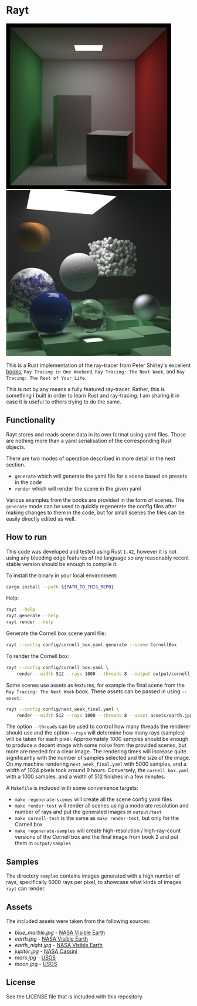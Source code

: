 # Rayt

<p float="left">
  <img src="/samples/cornell_box.png" width="450" />
  <img src="/samples/next_week_final.png" width="450" />
</p>

This is a Rust implementation of the ray-tracer from Peter Shirley's excellent [books][books],
`Ray Tracing in One Weekend`, `Ray Tracing: The Next Week`, and `Ray Tracing: The Rest of Your Life`.

This is not by any means a fully featured ray-tracer. Rather, this is something I built in order to learn Rust
and ray-tracing. I am sharing it in case it is useful to others trying to do the same.

## Functionality
Rayt stores and reads scene data in its own format using yaml files. Those are nothing more than a yaml
serialisation of the corresponding Rust objects.

There are two modes of operation described in more detail in the next section.
- `generate` which will generate the yaml file for a scene based on presets in the code
- `render` which will render the scene in the given yaml

Various examples from the books are provided in the form of scenes. The `generate` mode can be used to
quickly regenerate the config files after making changes to them in the code, but for small scenes the files 
can be easily directly edited as well.

## How to run
This code was developed and tested using Rust `1.42`, however it is not using any bleeding edge features of
the language so any reasonably recent stable version should be enough to compile it.

To install the binary in your local environment:
```bash
cargo install --path ${PATH_TO_THIS_REPO} 
```

Help:
```bash
rayt --help
rayt generate --help
rayt render --help
```

Generate the Cornell box scene yaml file:
```bash
rayt --config config/cornell_box.yaml generate --scene CornellBox
```

To render the Cornell box:
```bash
rayt --config config/cornell_box.yaml \
    render --width 512 --rays 1000 --threads 8 --output output/cornell_box.png
```

Some scenes use assets as textures, for example the final scene from the `Ray Tracing: The Next Week` book.
These assets can be passed in using `--asset`:
```bash
rayt --config config/next_week_final.yaml \
    render --width 512 --rays 1000 --threads 8 --asset assets/earth.jpg --output output/next_week_final.png
```

The option `--threads` can be used to control how many threads the renderer should use and the option `--rays`
will determine how many rays (samples) will be taken for each pixel. Approximately 1000 samples should be
enough to produce a decent image with some noise from the provided scenes, but more are needed for a clear
image. The rendering times will increase quite significantly with the number of samples selected and the size
of the image. On my machine rendering `next_week_final.yaml` with 5000 samples, and a width of 1024 pixels
took around 9 hours. Conversely, the `cornell_box.yaml` with a 1000 samples, and a width of 512 finishes in a
few minutes.

A `Makefile` is included with some convenience targets:
- `make regenerate-scenes` will create all the scene config yaml files
- `make render-test` will render all scenes using a moderate resolution and number of rays and put the
  generated images in `output/test`
- `make cornell-test` is the same as `make render-test`, but only for the Cornell box
- `make regenerate-samples` will create high-resolution / high-ray-count versions of the Cornell box and the
  final image from book 2 and put them in `output/samples`

## Samples
The directory `samples` contains images generated with a high number of rays, specifically 5000 rays per pixel,
to showcase what kinds of images `rayt` can render.

## Assets

The included assets were taken from the following sources:

- _blue_marble.jpg_ - [NASA Visible Earth][nasa-visible-earth]
- _earth.jpg_ - [NASA Visible Earth][nasa-visible-earth]
- _earth_night.jpg_ - [NASA Visible Earth][nasa-visible-earth]
- _jupiter.jpg_ - [NASA Cassini][nasa-cassini]
- _mars.jpg_ - [USGS][usgs-mars]
- _moon.jpg_ - [USGS][usgs-moon]

## License

See the LICENSE file that is included with this repository.

[books]: https://github.com/RayTracing/raytracing.github.io
[nasa-visible-earth]: https://visibleearth.nasa.gov/
[nasa-cassini]: https://solarsystem.nasa.gov/missions/cassini/galleries/
[usgs-mars]: https://astrogeology.usgs.gov/search/details/Mars/Viking/MDIM21/Mars_Viking_MDIM21_ClrMosaic_global_232m/cub
[usgs-moon]: https://astrogeology.usgs.gov/search/map/Moon/Clementine/UVVIS/Lunar_Clementine_UVVIS_750nm_Global_Mosaic_118m_v2
